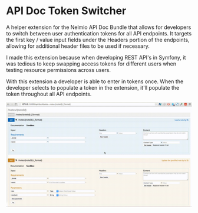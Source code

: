 # API Doc Token Switcher

A helper extension for the Nelmio API Doc Bundle that allows for developers to switch between user authentication tokens for all API endpoints. It targets the first key / value input fields under the Headers portion of the endpoints, allowing for additional header files to be used if necessary.

I made this extension because when developing REST API's in Symfony, it was tedious to keep swapping access tokens for different users when testing resource permissions across users.

With this extension a developer is able to enter in tokens once. When the developer selects to populate a token in the extension, it'll populate the token throughout all API endpoints.

![Demo of the token switcher](img/promotional/demoVid.gif?raw=true "Token switcher in action")
